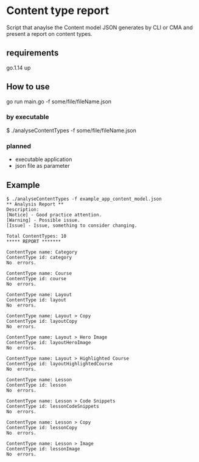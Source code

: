 # Content type report

Script that anaylse the Content model JSON generates by CLI or CMA and present a report on content types.

## requirements

go.1.14 up

## How to use

go run main.go -f some/file/fileName.json

### by executable
$ ./analyseContentTypes -f some/file/fileName.json

### planned

- executable application
- json file as parameter

## Example 

    $ ./analyseContentTypes -f example_app_content_model.json
    ** Analysis Report **
    Description:
    [Notice] - Good practice attention.
    [Warning] - Possible issue.
    [Issue] - Issue, something to consider changing.

    Total ContentTypes: 10
    ***** REPORT ******* 

    ContentType name: Category
    ContentType id: category
    No  errors.

    ContentType name: Course
    ContentType id: course
    No  errors.

    ContentType name: Layout
    ContentType id: layout
    No  errors.

    ContentType name: Layout > Copy
    ContentType id: layoutCopy
    No  errors.

    ContentType name: Layout > Hero Image
    ContentType id: layoutHeroImage
    No  errors.

    ContentType name: Layout > Highlighted Course
    ContentType id: layoutHighlightedCourse
    No  errors.

    ContentType name: Lesson
    ContentType id: lesson
    No  errors.

    ContentType name: Lesson > Code Snippets
    ContentType id: lessonCodeSnippets
    No  errors.

    ContentType name: Lesson > Copy
    ContentType id: lessonCopy
    No  errors.

    ContentType name: Lesson > Image
    ContentType id: lessonImage
    No  errors.

